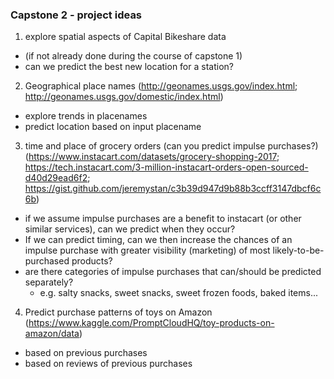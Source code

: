 ### Capstone 2 - project ideas

1. explore spatial aspects of Capital Bikeshare data
- (if not already done during the course of capstone 1)
- can we predict the best new location for a station?

2. Geographical place names (http://geonames.usgs.gov/index.html; http://geonames.usgs.gov/domestic/index.html)
- explore trends in placenames
- predict location based on input placename

3. time and place of grocery orders (can you predict impulse purchases?) (https://www.instacart.com/datasets/grocery-shopping-2017; https://tech.instacart.com/3-million-instacart-orders-open-sourced-d40d29ead6f2; https://gist.github.com/jeremystan/c3b39d947d9b88b3ccff3147dbcf6c6b)
- if we assume impulse purchases are a benefit to instacart (or other similar services), can we predict when they occur? 
- If we can predict timing, can we then increase the chances of an impulse purchase with greater visibility (marketing) of most likely-to-be-purchased products?
- are there categories of impulse purchases that can/should be predicted separately?
  - e.g. salty snacks, sweet snacks, sweet frozen foods, baked items...

4. Predict purchase patterns of toys on Amazon (https://www.kaggle.com/PromptCloudHQ/toy-products-on-amazon/data)
- based on previous purchases
- based on reviews of previous purchases
